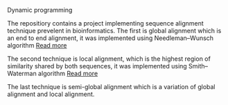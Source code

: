Dynamic programming

The repositiory contains a project implementing sequence alignment technique prevelent in bioinformatics. The first is global alignment which is an end to end alignment, it was implemented using Needleman–Wunsch algorithm [Read more](https://en.wikipedia.org/wiki/Needleman%E2%80%93Wunsch_algorithm)

The second technique is local alignment, which is the highest region of similarity shared by both sequences, it was implemented using Smith–Waterman algorithm [Read more](https://en.wikipedia.org/wiki/Smith%E2%80%93Waterman_algorithm)

The last technique is semi-global alignment which is a variation of global alignment and local alignment.
